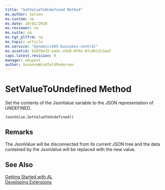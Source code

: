 ```yaml
---
title: "SetValueToUndefined Method"
ms.author: solsen
ms.custom: na
ms.date: 10/01/2018
ms.reviewer: na
ms.suite: na
ms.tgt_pltfrm: na
ms.topic: article
ms.service: "dynamics365-business-central"
ms.assetid: 620f0e32-eadc-43e9-8f6e-8fc0b12c3aaf
caps.latest.revision: 9
manager: edupont
author: SusanneWindfeldPedersen
---
```


# SetValueToUndefined Method

Set the contents of the JsonValue variable to the JSON representation of UNDEFINED.

```
JsonValue.SetValueToUndefined()
```

## Remarks
The JsonValue will be disconnected from its current JSON tree and the data contained by the JsonValue will be replaced with the new value.

## See Also
[Getting Started with AL](../devenv-get-started.md)  
[Developing Extensions](../devenv-dev-overview.md)
